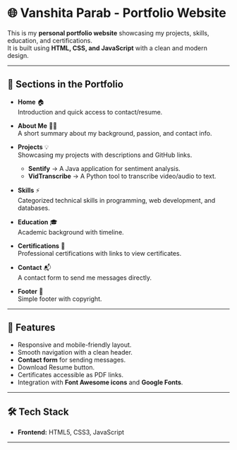 # 🌐 Vanshita Parab - Portfolio Website

This is my **personal portfolio website** showcasing my projects, skills, education, and certifications.  
It is built using **HTML, CSS, and JavaScript** with a clean and modern design.  

---

## 📑 Sections in the Portfolio

- **Home** 🏠  
  Introduction and quick access to contact/resume.

- **About Me** 👩‍💻  
  A short summary about my background, passion, and contact info.

- **Projects** 💡  
  Showcasing my projects with descriptions and GitHub links.  
  - **Sentify** → A Java application for sentiment analysis.  
  - **VidTranscribe** → A Python tool to transcribe video/audio to text.  

- **Skills** ⚡  
  Categorized technical skills in programming, web development, and databases.

- **Education** 🎓  
  Academic background with timeline.

- **Certifications** 📜  
  Professional certifications with links to view certificates.  

- **Contact** 📬  
  A contact form to send me messages directly.

- **Footer** 📝  
  Simple footer with copyright.

---

## 🚀 Features

- Responsive and mobile-friendly layout.  
- Smooth navigation with a clean header.  
- **Contact form** for sending messages.  
- Download Resume button.  
- Certificates accessible as PDF links.  
- Integration with **Font Awesome icons** and **Google Fonts**.  

---

## 🛠️ Tech Stack

- **Frontend:** HTML5, CSS3, JavaScript

---
